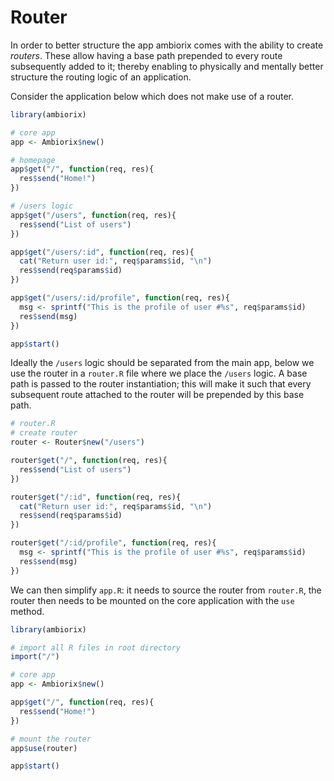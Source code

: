 # Router

In order to better structure the app ambiorix comes with the ability to create _routers_. These allow having a base path prepended to every route subsequently added to it; thereby enabling to physically and mentally better structure the routing logic of an application.

Consider the application below which does not make use of a router.

```r
library(ambiorix)

# core app
app <- Ambiorix$new()

# homepage
app$get("/", function(req, res){
  res$send("Home!")
})

# /users logic
app$get("/users", function(req, res){
  res$send("List of users")
})

app$get("/users/:id", function(req, res){
  cat("Return user id:", req$params$id, "\n")
  res$send(req$params$id)
})

app$get("/users/:id/profile", function(req, res){
  msg <- sprintf("This is the profile of user #%s", req$params$id)
  res$send(msg)
})

app$start()
```

Ideally the `/users` logic should be separated from the main app, below we use the router in a `router.R` file where we place the `/users` logic. A base path is passed to the router instantiation; this will make it such that every subsequent route attached to the router will be prepended by this base path.

```r
# router.R
# create router
router <- Router$new("/users")

router$get("/", function(req, res){
  res$send("List of users")
})

router$get("/:id", function(req, res){
  cat("Return user id:", req$params$id, "\n")
  res$send(req$params$id)
})

router$get("/:id/profile", function(req, res){
  msg <- sprintf("This is the profile of user #%s", req$params$id)
  res$send(msg)
})
```

We can then simplify `app.R`: it needs to source the router from `router.R`, the router then needs to be mounted on the core application with the `use` method.

```r
library(ambiorix)

# import all R files in root directory
import("/")

# core app
app <- Ambiorix$new()

app$get("/", function(req, res){
  res$send("Home!")
})

# mount the router
app$use(router)

app$start()
```
